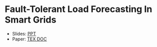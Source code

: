 # Fault-Tolerant Load Forecasting In Smart Grids

- Slides: [PPT](https://ucsdcloud-my.sharepoint.com/:p:/r/personal/pumehrotra_ucsd_edu/Documents/Slides/BITS/hmm-load-forecasting.pptx?d=w586da54d4654400c95e66c09458d08b2&csf=1&web=1&e=NsQAv8)
- Paper: [TEX DOC](https://github.com/pulak999/smart-grid-forecasting/blob/master/ieee-trans-sample.tex)
